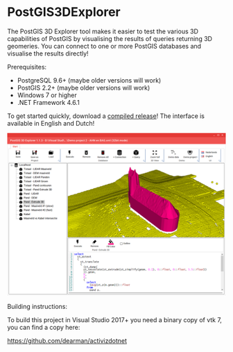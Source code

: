 # PostGIS3DExplorer

The PostGIS 3D Explorer tool makes it easier to test the various 3D capabilities of PostGIS by visualising the results of queries returning 3D geomeries.
You can connect to one or more PostGIS databases and visualise the results directly!

Prerequisites:
- PostgreSQL 9.6+ (maybe older versions will work)
- PostGIS 2.2+ (maybe older versions will work)
- Windows 7 or higher
- .NET Framework 4.6.1

To get started quickly, download a [compiled release](../../releases)!
The interface is available in English and Dutch!

![alt text](PostGIS3DExplorer/Screenshots/screenshot002.png "Impression")

Building instructions:

To build this project in Visual Studio 2017+ you need a binary copy of vtk 7, you can find a copy here:

https://github.com/dearman/activizdotnet
